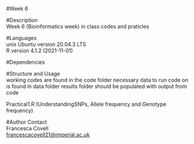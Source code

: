 #Week 6

#Description \
Week 6 (Bioinformatics week) in class codes and praticles 

#Languages\
unix Ubuntu version 20.04.3 LTS\
R version 4.1.2 (2021-11-01)
 
#Dependencies


#Structure and Usage\
working codes are found in the code folder
necessary data to run code on is found in data folder
results folder should be populated with output from code

Practical1.R (UnderstandingSNPs, Allele frequency and Genotype frequency)




#Author Contact\
Francesca Covell\
francescacovell21@imperial.ac.uk